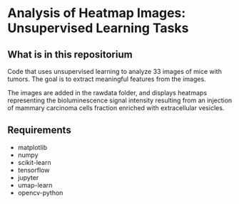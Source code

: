 # Analysis of Heatmap Images: Unsupervised Learning Tasks
## What is in this repositorium 
 
Code that uses unsupervised learning to analyze 33 images of mice with tumors. The goal is to extract meaningful features from the images. 

The images are added in the rawdata folder, and displays heatmaps representing the bioluminescence signal intensity resulting
from an injection of mammary carcinoma cells fraction enriched with extracellular vesicles.

## Requirements
- matplotlib
- numpy
- scikit-learn
- tensorflow
- jupyter
- umap-learn
- opencv-python